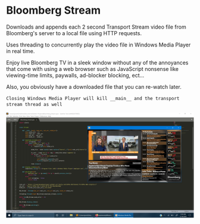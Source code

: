 # Bloomberg Stream

Downloads and appends each 2 second Transport Stream video file from Bloomberg's server to a local file using HTTP requests.

Uses threading to concurrently play the video file in Windows Media Player in real time.

Enjoy live Bloomberg TV in a sleek window without any of the annoyances that come with using a web browser such as JavaScript nonsense like viewing-time limits, paywalls, ad-blocker blocking, ect...

Also, you obviously have a downloaded file that you can re-watch later. 

```
Closing Windows Media Player will kill __main__ and the transport stream thread as well
```

![alt text](https://github.com/treatmesubj/Bloomberg_Stream/blob/master/Screenshot%20(3).png)
